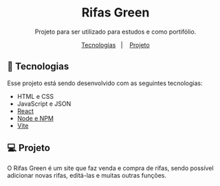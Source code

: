<h1 align="center"> Rifas Green</h1>

<p align="center">
Projeto para ser utilizado para estudos e como portifólio.
</p>

<p align="center">
  <a href="#-tecnologias">Tecnologias</a>&nbsp;&nbsp;&nbsp;|&nbsp;&nbsp;&nbsp;
  <a href="#-projeto">Projeto</a>
</p>

## 🚀 Tecnologias

Esse projeto está sendo desenvolvido com as seguintes tecnologias:

- HTML e CSS
- JavaScript e JSON
- [React](https://pt-br.reactjs.org/)
- [Node e NPM](https://nodejs.org/)
- [Vite](https://vitejs.dev/)

## 💻 Projeto

O Rifas Green é um site que faz venda e compra de rifas, sendo possível adicionar novas rifas, editá-las e muitas outras funções.
